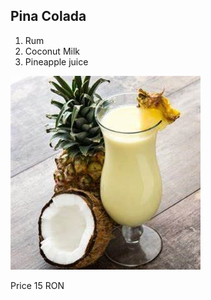##	Pina Colada
1.	Rum
2.	Coconut Milk	
3.	Pineapple juice 

![alt text](../images/pina-colada.jpg)

Price 15 RON
